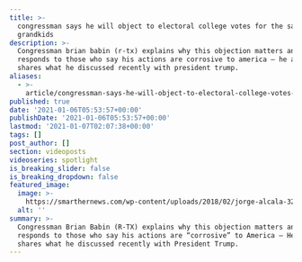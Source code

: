 ```yaml
---
title: >-
  congressman says he will object to electoral college votes for the sake of his
  grandkids
description: >-
  Congressman brian babin (r-tx) explains why this objection matters and
  responds to those who say his actions are corrosive to america – he also
  shares what he discussed recently with president trump.
aliases:
  - >-
    article/congressman-says-he-will-object-to-electoral-college-votes-for-the-sake-of-his-grandkids/
published: true
date: '2021-01-06T05:53:57+00:00'
publishDate: '2021-01-06T05:53:57+00:00'
lastmod: '2021-01-07T02:07:38+00:00'
tags: []
post_author: []
section: videoposts
videoseries: spotlight
is_breaking_slider: false
is_breaking_dropdown: false
featured_image:
  image: >-
    https://smarthernews.com/wp-content/uploads/2018/02/jorge-alcala-325378-1024x755.jpg
  alt: ''
summary: >-
  Congressman Brian Babin (R-TX) explains why this objection matters and
  responds to those who say his actions are “corrosive” to America – He also
  shares what he discussed recently with President Trump.
---
```

